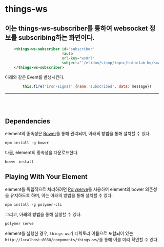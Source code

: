 # things-ws

## 이는 things-ws-subscriber를 통하여 websocket 정보를 subscribing하는 화면이다.

```html
    <things-ws-subscriber id="subscriber"
                          !auto
                          url-key="wsUrl"
                          subject="'/elidom/stomp/topic/hatiolab-hq/smart/'[[data.name]]">
    </things-ws-subscriber>
```

아래와 같은 Event를 발생시킨다.

```js
        this.fire('iron-signal',{name:'subscribed', data: message})
```


*****
</br></br>

## Dependencies

element의 종속성은 [Bower](http://bower.io/)를 통해 관리되며, 아래의 방법을 통해 설치할 수 있다.

    npm install -g bower

다음, element의 종속성을 다운로드한다.

    bower install

## Playing With Your Element

element를 독립적으로 처리하려면 [Polyserve](https://github.com/PolymerLabs/polyserve)를 사용하여 element의 bower 의존성을 유지하도록 하며, 이는 아래의 방법을 통해 설치할 수 있다.

    npm install -g polymer-cli

그리고, 아래의 방법을 통해 실행할 수 있다.

    polymer serve

element를 실행한 경우, `things-ws`가 디렉토리 이름으로 포함되어 있는 `http://localhost:8080/components/things-ws/`를 통해 이를 미리 확인할 수 있다. 
